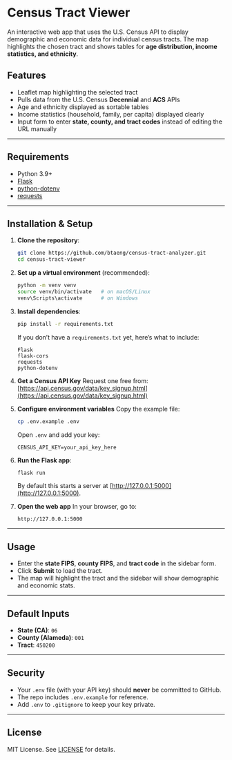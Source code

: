 # Census Tract Viewer

An interactive web app that uses the U.S. Census API to display demographic and economic data for individual census tracts.
The map highlights the chosen tract and shows tables for **age distribution, income statistics, and ethnicity**.

## Features

* Leaflet map highlighting the selected tract
* Pulls data from the U.S. Census **Decennial** and **ACS** APIs
* Age and ethnicity displayed as sortable tables
* Income statistics (household, family, per capita) displayed clearly
* Input form to enter **state, county, and tract codes** instead of editing the URL manually

---

## Requirements

* Python 3.9+
* [Flask](https://flask.palletsprojects.com/en/stable/)
* [python-dotenv](https://saurabh-kumar.com/python-dotenv/)
* [requests](https://docs.python-requests.org/en/latest/)

---

## Installation & Setup

1. **Clone the repository**:

   ```bash
   git clone https://github.com/btaeng/census-tract-analyzer.git
   cd census-tract-viewer
   ```

2. **Set up a virtual environment** (recommended):

   ```bash
   python -m venv venv
   source venv/bin/activate   # on macOS/Linux
   venv\Scripts\activate      # on Windows
   ```

3. **Install dependencies**:

   ```bash
   pip install -r requirements.txt
   ```

   If you don’t have a `requirements.txt` yet, here’s what to include:

   ```
   Flask
   flask-cors
   requests
   python-dotenv
   ```

4. **Get a Census API Key**
   Request one free from: [https://api.census.gov/data/key_signup.html](https://api.census.gov/data/key_signup.html)

5. **Configure environment variables**
   Copy the example file:

   ```bash
   cp .env.example .env
   ```

   Open `.env` and add your key:

   ```
   CENSUS_API_KEY=your_api_key_here
   ```

6. **Run the Flask app**:

   ```bash
   flask run
   ```

   By default this starts a server at [http://127.0.0.1:5000](http://127.0.0.1:5000).

7. **Open the web app**
   In your browser, go to:

   ```
   http://127.0.0.1:5000
   ```

---

## Usage

* Enter the **state FIPS**, **county FIPS**, and **tract code** in the sidebar form.
* Click **Submit** to load the tract.
* The map will highlight the tract and the sidebar will show demographic and economic stats.

---

## Default Inputs

* **State (CA)**: `06`
* **County (Alameda)**: `001`
* **Tract**: `450200`

---

## Security

* Your `.env` file (with your API key) should **never** be committed to GitHub.
* The repo includes `.env.example` for reference.
* Add `.env` to `.gitignore` to keep your key private.

---

## License

MIT License. See [LICENSE](LICENSE) for details.